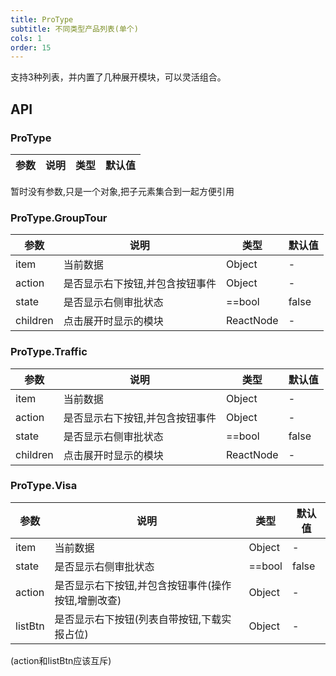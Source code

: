 ```yaml
---
title: ProType
subtitle: 不同类型产品列表(单个)
cols: 1
order: 15
---
```


支持3种列表，并内置了几种展开模块，可以灵活组合。

## API

### ProType

参数 | 说明 | 类型 | 默认值
----|------|-----|------
暂时没有参数,只是一个对象,把子元素集合到一起方便引用

### ProType.GroupTour

参数 | 说明 | 类型 | 默认值
----|------|-----|------
item | 当前数据 | Object | -
action | 是否显示右下按钮,并包含按钮事件 | Object | -
state | 是否显示右侧审批状态 | ==bool | false
children | 点击展开时显示的模块 | ReactNode | -


### ProType.Traffic

参数 | 说明 | 类型 | 默认值
----|------|-----|------
item | 当前数据 | Object | -
action | 是否显示右下按钮,并包含按钮事件 | Object | -
state | 是否显示右侧审批状态 | ==bool | false
children | 点击展开时显示的模块 | ReactNode | -


### ProType.Visa

参数 | 说明 | 类型 | 默认值
----|------|-----|------
item | 当前数据 | Object | -
state | 是否显示右侧审批状态 | ==bool | false
action | 是否显示右下按钮,并包含按钮事件(操作按钮,增删改查) | Object | -
listBtn | 是否显示右下按钮(列表自带按钮,下载实报占位) | Object | -
(action和listBtn应该互斥)
